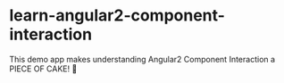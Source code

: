 # learn-angular2-component-interaction
This demo app makes understanding Angular2 Component Interaction a PIECE OF CAKE! 🍰

